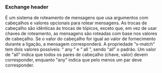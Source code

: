 ### Exchange header

É um sistema de roteamento de mensagens que usa argumentos com cabeçalhos e valores opcionais para rotear mensagens. As trocas de cabeçalho são
idênticas às trocas de tópicos, exceto que, em vez de usar chaves de roteamento, as mensagens são roteadas com base nos valores de cabeçalho.
Se o valor do cabeçalho for igual ao valor de fornecimento durante a ligação, a mensagem corresponderá.
A propriedade “x-match” tem dois valores possíveis: “ any ” e “ all ”, sendo “all” o padrão. Um valor de "all" indica que todos os pares de
cabeçalho (chave, valor) devem corresponder, enquanto "any" indica que pelo menos um par deve corresponder.
